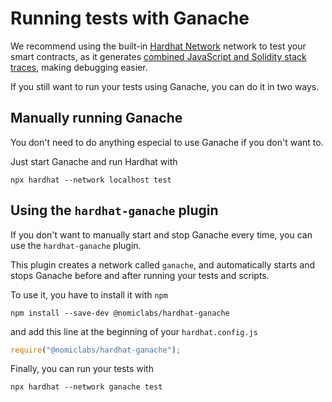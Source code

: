 # Running tests with Ganache

We recommend using the built-in [Hardhat Network](../hardhat-network/README.md) network to test your
smart contracts, as it generates [combined JavaScript and Solidity stack traces](../hardhat-network/README.md#solidity-stack-traces),
making debugging easier.

If you still want to run your tests using Ganache, you can do it in two ways.

## Manually running Ganache

You don't need to do anything especial to use Ganache if you don't want to.

Just start Ganache and run Hardhat with

```
npx hardhat --network localhost test
```

## Using the `hardhat-ganache` plugin

If you don't want to manually start and stop Ganache every time, you can use
the `hardhat-ganache` plugin.

This plugin creates a network called `ganache`, and automatically
starts and stops Ganache before and after running your tests and scripts.

To use it, you have to install it with `npm`

```
npm install --save-dev @nomiclabs/hardhat-ganache
```

and add this line at the beginning of your `hardhat.config.js`

```js
require("@nomiclabs/hardhat-ganache");
```

Finally, you can run your tests with
 
```
npx hardhat --network ganache test
```
